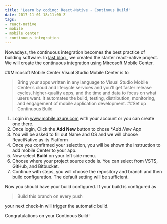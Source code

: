 ```yaml
---
title: 'Learn by coding: React-Native - Continous Build'
date: 2017-11-01 18:11:00 Z
tags:
- react-native
- mobile
- mobile center
- continuous integration
---
```


Nowadays, the continuous integration becomes the best practice of building software. In [last blog ](https://www.zhresearches.com/2017/10/31/learn-by-coding-react-native-setting-up.html), we created the starter react-native project. We will create the continuous integration using Mircosoft Mobile Center.
<!--more-->
##Mircosoft Mobile Center
Visual Studio Mobile Center is to
> Bring your apps written in any language to Visual Studio Mobile Center’s cloud and lifecycle services and you’ll get faster release cycles, higher-quality apps, and the time and data to focus on what users want.
It automates the build, testing, distribution, monitoring, and engagement of mobile application development. 
##Set up Continuous Build
1. Login in www.mobile.azure.com with your account or you can create one there.
2. Once login, Click the **Add New** button to chose **Add New App*
3. You will be asked to fill out Name and OS and we will choose ReactNative as its Platform
4. Once you confirmed your selection, you will be shown the instruction to add mobile Center to your app.
5. Now select **Build** on your left side menu.
6. Choose where your project source code is. You can select from VSTS, GitHub, and Bitbucket.
7. Continue with steps, you will choose the repository and branch and then build configuration. The default setting will be sufficient.

Now you should have your build configured. If your build is configured as 
>Build this branch on every push

your next check-in will trigger the automatic build. 

Congratulations on your Continous Build!